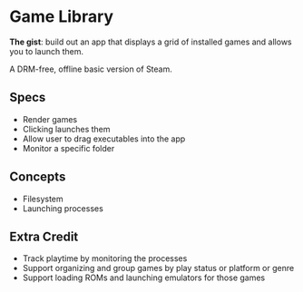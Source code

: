 # Game Library

**The gist**: build out an app that displays a grid of installed games and allows you to launch them.

A DRM-free, offline basic version of Steam.

## Specs

- Render games
- Clicking launches them
- Allow user to drag executables into the app
- Monitor a specific folder

## Concepts

- Filesystem
- Launching processes

## Extra Credit

- Track playtime by monitoring the processes
- Support organizing and group games by play status or platform or genre
- Support loading ROMs and launching emulators for those games
